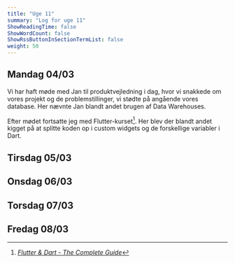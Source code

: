 ```yaml
---
title: "Uge 11"
summary: "Log for uge 11"
ShowReadingTime: false
ShowWordCount: false
ShowRssButtonInSectionTermList: false
weight: 50
---
```


## Mandag 04/03

Vi har haft møde med Jan til produktvejledning i dag, hvor vi snakkede om vores projekt og de problemstillinger, vi stødte på angående vores database.
Her nævnte Jan blandt andet brugen af Data Warehouses.

Efter mødet fortsatte jeg med Flutter-kurset[^1]. Her blev der blandt andet kigget på at splitte koden op i custom widgets og de forskellige variabler i Dart.

## Tirsdag 05/03


## Onsdag 06/03


## Torsdag 07/03


## Fredag 08/03


[^1]: [*Flutter & Dart - The Complete Guide*](https://www.udemy.com/course/learn-flutter-dart-to-build-ios-android-apps/)